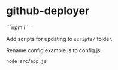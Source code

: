 # github-deployer

```npm i````

Add scripts for updating to ```scripts/``` folder.

Rename config.example.js to config.js.



```node src/app.js```
